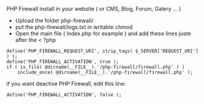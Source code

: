 PHP Firewall install in your website ( or CMS, Blog, Forum, Galery ... )

  * Upload the folder php-firewall/
  * put the php-firewall/logs.txt in writable chmod
  * Open the main file ( index.php for example ) and add these lines juste after the < ?php


```
define('PHP_FIREWALL_REQUEST_URI', strip_tags( $_SERVER['REQUEST_URI'] ) );
define('PHP_FIREWALL_ACTIVATION', true );
if ( is_file( @dirname(__FILE__).'/php-firewall/firewall.php' ) )
	include_once( @dirname(__FILE__).'/php-firewall/firewall.php' );
```



if you want deactive PHP Firewall, edit this line:
```
define('PHP_FIREWALL_ACTIVATION', false );
```
